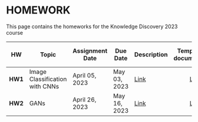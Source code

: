 # HOMEWORK
This page contains the homeworks for the Knowledge Discovery 2023 course

| HW | Topic  | Assignment Date   |  Due Date  |  Description | Template for documentation | Form to fill in |
| :-------:| ----------------- |  ------------------ | ------------------ |--------------- | :-------: |:-------:|
| **HW1**     | Image Classification with CNNs | April 05, 2023 | May 03, 2023 | [Link](https://drive.google.com/file/d/1uZIOSaMcmsuo7X8vTIxNtlFTuhhBwVie/view) | [Link](https://www.overleaf.com/read/fttvfxqgvfvs) | [Link](https://docs.google.com/forms/d/e/1FAIpQLSeYAoLKjgR8uIRFyN21jPRhWoUB29c6duZNm5KoGxwwtZEaMA/viewform?usp=sf_link) |
| **HW2**     | GANs                           | April 26, 2023 | May 16, 2023   | [Link]() | [Link](https://www.overleaf.com/read/fttvfxqgvfvs) | [Link](https://docs.google.com/forms/d/e/1FAIpQLSeHKMf0mffDKxiOlRIaXbKAZJUjW4nKqz7rksT1YkagZsm8Lg/viewform?usp=sf_link) |
